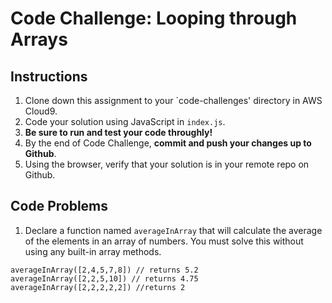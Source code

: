 # Code Challenge: Looping through Arrays

## Instructions

1. Clone down this assignment to your `code-challenges' directory in AWS Cloud9.  
2. Code your solution using JavaScript in `index.js`. 
3. **Be sure to run and test your code throughly!**
4. By the end of Code Challenge, **commit and push your changes up to Github**.
5. Using the browser, verify that your solution is in your remote repo on Github.

## Code Problems

1. Declare a function named `averageInArray` that will calculate the  average of the elements in an array of numbers. You must solve this without using any built-in array methods.  
```
averageInArray([2,4,5,7,8]) // returns 5.2
averageInArray([2,2,5,10]) // returns 4.75
averageInArray([2,2,2,2,2]) //returns 2
```
